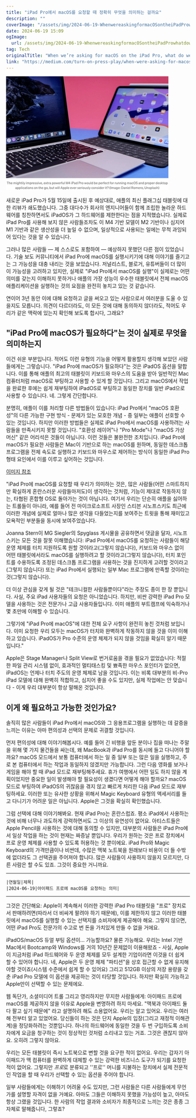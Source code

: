 ```yaml
---
title: "iPad Pro에서 macOS를 요청할 때 정확히 무엇을 의미하는 걸까요"
description: ""
coverImage: "/assets/img/2024-06-19-WhenwereaskingformacOSontheiPadProwhatdowereallymean_0.png"
date: 2024-06-19 15:09
ogImage: 
  url: /assets/img/2024-06-19-WhenwereaskingformacOSontheiPadProwhatdowereallymean_0.png
tag: Tech
originalTitle: "When we’re asking for macOS on the iPad Pro, what do we really mean?"
link: "https://medium.com/turn-on-press-play/when-were-asking-for-macos-on-the-ipad-pro-what-do-we-really-mean-7db5870216bd"
---
```



<img src="/assets/img/2024-06-19-WhenwereaskingformacOSontheiPadProwhatdowereallymean_0.png" />

새로운 iPad Pro가 5월 15일에 출시된 후 예상대로, 애플의 최신 플래그십 태블릿에 대한 리뷰가 쇄도했습니다. 그중 대다수가 회사의 엔지니어들이 함께 조립한 놀라운 하드웨어를 칭찬하면서도 iPadOS가 그 하드웨어를 제한한다는 점을 지적했습니다. 실제로 iPad Pro를 사용해 보지 않은 사람들조차도 이 M4 기반 모델이 M2 기반이나 심지어 M1 기반과 같은 생산성을 더 높일 수 없으며, 일상적으로 사용되는 일에는 무척 과잉되어 있다는 것을 알 수 있습니다.

그러나 많은 사람들 — 제 스스로도 포함하여 — 예상하지 못했던 다른 점이 있었습니다. 기술 보도 커뮤니티에서 iPad Pro에 macOS를 실행시키기에 대해 이야기를 즐기고는 그 가능성을 대충 내리는 것을 보았습니다. 저널리스트, 블로거, 유튜버들이 더 많이 이 가능성을 고려하고 있지만, 실제로 "iPad Pro에서 macOS를 실행"이 실제로는 어떤 의미를 갖는지 이해하지 못하거나 애플의 가장 성능이 우수한 태블릿에서 전체 macOS 애플리케이션을 실행하는 것의 요점을 완전히 놓치고 있는 것 같습니다.

연이어 3년 동안 이에 대해 요청하고 글을 써오고 있는 사람으로서 여러분을 도울 수 있을지도 모릅니다. 의견이 다르더라도, 이 모든 것에 대해 동의하지 않더라도, 적어도 우리가 같은 맥락에 있는지 확인해 보도록 합시다, 그래요?

<div class="content-ad"></div>

## "iPad Pro에 macOS가 필요하다"는 것이 실제로 무엇을 의미하는지

이건 쉬운 부분입니다. 적어도 이런 유형의 기능을 어떻게 활용할지 생각해 보았던 사람들에게는 그렇습니다. "iPad Pro에 macOS가 필요하다"는 것은 iPadOS 옵션을 말합니다. 이를 통해 애플의 최고의 태블릿이 키보드와 마우스의 도움을 받아 일반적인 Mac 컴퓨터처럼 macOS로 부팅하고 사용할 수 있게 할 것입니다. 그리고 macOS에서 작업을 완료한 후에는 쉽게 재부팅하여 iPadOS로 부팅하고 동일한 장치를 일반 iPad으로 사용할 수 있습니다. 네. 그렇게 간단합니다.

분명히, 애플이 이를 처리할 다른 방법들이 있습니다: iPad Pro에서 "macOS 호환성"의 다른 가능한 구현 방식 - 문제가 있는 모호한 개념 - 중 일부는 애플이 선호할 수 있는 것입니다. 하지만 이러한 방법들은 실제로 iPad Pro에서 macOS를 사용하려는 사람들을 만족시키지 못할 것입니다. "호환성 레이어"나 "Pro Mode"나 "macOS 가상 머신" 같은 어리석은 것들이 아닙니다. 이런 것들은 불완전한 조치입니다. iPad Pro에 macOS가 필요한 사람들은 Mac이 기반으로 하는 macOS를 원하며, 동일한 데스크톱 프로그램을 전체 속도로 실행하고 키보드와 마우스로 제어하는 방식이 동일한 iPad Pro 형태 요인에서 이를 이루고 싶어하는 것입니다.

[이미지 참조](/assets/img/2024-06-19-WhenwereaskingformacOSontheiPadProwhatdowereallymean_1.png)

<div class="content-ad"></div>

"iPad Pro에 macOS를 요청할 때 우리가 의미하는 것은, 많은 사람들(어떤 스마트하지만 확실하게 혼란스러운 사람들마저도)이 생각하는 것처럼, 기능이 제대로 작동하지 않는, 타협된 혼합형 OS로 돌아가는 것이 아닙니다. 여기서 우리는 단순히 애플을 싫어하는 트롤들이 아니라, 예를 들어 전 마이크로소프트 사장인 스티븐 시노프스키도 최근에 이러한 개념에 실제로 얼마나 많은 생각을 다들었는지를 보여주는 트윗을 통해 재미있고 모욕적인 부분들을 동시에 보여주었습니다.

Joanna Stern이 MG Siegler의 Spyglass 게시물을 공유하면서 댓글을 달자, 시노프스키는 모든 것을 잘못 이해했습니다: iPad Pro에서 macOS를 요청하는 사람들이 해당 운영 체제를 터치 지원하도록 원할 것이라고(그렇지 않습니다), 키보드와 마우스 없이 어떤 태블릿에서라도 macOS를 실행하려고 할 것이라고(그렇지 않습니다), 터치 포인트를 수용하도록 조정된 데스크톱 프로그램을 사용하는 것을 진지하게 고려할 것이라고(그렇지 않습니다) 또는 iPad Pro에서 실행되는 일부 Mac 프로그램에 만족할 것이라는 것(그렇지 않습니다).

더 이상 관심을 갖게 될 것은 "테크니컬한 사람들뿐이다"라는 주장도 종이 한 장 뿐입니다. 사실, 주요 iPad 사용자들의 요청은 아니었습니다. 하지만, 비싼 강력한 iPad Pro 모델을 사용하는 것은 전문가나 고급 사용자들입니다. 이미 애플의 부트캠프에 익숙하거나 몇 초만에 이해할 수 있습니다.

그렇기에 "iPad Pro에 macOS"에 대한 전체 요구 사항이 완전히 놓친 것처럼 보입니다. 이미 요청한 우리 모두는 macOS가 터치와 완벽하게 작동하지 않을 것을 이미 이해하고 있습니다. iPadOS가 Pro 수준의 운영 체제가 되지 않을 것임을 확실히 알기 때문입니다."

<div class="content-ad"></div>

Apple은 Stage Manager나 Split View로 번거로움을 겪을 필요가 없었습니다: 적절한 파일 관리 시스템 없이, 효과적인 멀티태스킹 및 뾰족한 마우스 포인터가 없으면, iPadOS는 언제나 터치 주도의 운영 체제로 남을 것입니다. 이는 비록 대부분의 비-Pro iPad 모델에 대해 완벽히 적합하고, 심지어 좋을 수도 있지만, 실제 작업에는 안 맞습니다 - 이게 우리 대부분이 항상 말해온 것입니다.

## 이게 왜 필요하고 가능한 것인가요?

솔직히 많은 사람들이 iPad Pro에서 macOS와 그 응용프로그램을 실행하는 데 갈증을 느끼는 이유는 아마 편의성과 선택의 문제로 귀결할 것입니다.

먼저 편의성에 대해 이야기해봅시다. 예를 들어 긴 비행을 앞둔 분이나 집을 떠나는 주말을 위해 몇 가지 물건들을 싸는데, 왜 MacBook과 iPad Pro를 동시에 들고 다니어야 할까요? macOS 모드에서 보통 컴퓨터에서 하는 일 중 일부 또는 많은 일을 실행하고, 주로 본 컴퓨터에서 하는 작업과 동일하지 않겠지만 가능합니다. 그런 다음 영화를 보거나 게임을 해야 할 때 iPad 모드로 재부팅해주세요. 휴가 여행에서 어떤 일도 하지 않을 계획이었지만 중요한 일이 발생해야 할 필요성이 생겼다면 어떻게 해야 할까요? macOS 모드로 부팅하여 iPadOS의 귀찮음을 겪지 않고 빠르게 처리한 다음 iPad 모드로 재부팅하세요. 이러한 또는 유사한 상황을 위해서 Magic Keyboard 유형의 액세서리를 들고 다니기가 어려운 일은 아닙니다. Apple은 그것을 확실히 확인했습니다.

<div class="content-ad"></div>

그럼 선택에 대해 이야기해봐요. 현재 iPad Pro는 혼란스럽죠. 평소 iPad에서 사용하는 것에 비해 너무나 과도하게 강력하면서도 그 이상의 유연성이 없어요. 아티스트들은 Apple Pencil을 사용하는 것에 대해 동의할 수 있지만, 대부분의 사람들은 iPad Pro에서 일상 작업을 하는 것이 현재는 짜증날 뿐입니다. 우리가 원하는 것은 프로 장치에서 프로 운영 체제를 사용할 수 있도록 허용하는 것 뿐이에요. iPad Pro와 Magic Keyboard의 가격만큼이나 비싼데, 수많은 맥북 노트북을 원래보다 비용이 더 들 수밖에 없더라도 그 선택권을 주어져야 합니다. 많은 사람들이 사용하지 않을지 모르지만, 다른 사람은 할 수도 있죠. 그것이 중요한 거니까요. 

---
```
|연월일|제목|
|2024-06-19|아이패드 프로에 macOS를 요청하는 의미|
```
---

그것은 간단해요: Apple이 계속해서 이러한 강력한 iPad Pro 태블릿을 "프로" 장치로서 판매하려면(따라서 더 비싸게 팔려야 하기 때문에), 이를 제한하지 않고 이러한 태블릿에서 macOS를 실행할 수 있는 선택지를 소비자에게 제공해야 해요. 그렇지 않으면, 어떤 iPad Pro도 전문가의 수고로 번 돈을 가치있게 만들 수 없을 거에요.

iPadOS/macOS 듀얼 부팅 옵션이... 가능할까요? 물론 가능해요. 우리는 Intel 기반 Mac에서 Bootcamp와 Windows를 거의 10년간 문제없이 이용해왔죠 - 사실, Apple이 지금처럼 iPad 하드웨어와 두 운영 체제를 모두 설계한 기업이라면 이것을 더 쉽게 할 수 있어야 합니다. 네, Apple은 두 운영 체제 "파티션"을 상호 접근할 수 없게 유지해야할 것이죠(시스템 수준에서 쉽게 할 수 있어요) 그리고 512GB 이상의 저장 용량을 갖춘 iPad Pro 모델에 이 옵션을 제공하는 것이 타당할 것입니다. 하지만 확실히 가능하고 Apple만이 선택할 수 있는 문제에요.

<div class="content-ad"></div>

웹 독단가, 소셜미디어 트롤 그리고 영리하지만 무지한 사람들에게: 아이패드 프로에 macOS를 제공하지 않을 이유로 Apple을 변명하려 하지 마세요. "맥북과 아이패드 둘 다 팔고 싶기 때문에" 라고 설명하려 해도 소용없어요. 우리는 알고 있어요. 우리는 여러 해 전부터 알고 있었어요. 당신들이 하는 것은 단지 Apple의 입장(그리고 재정적 이해관계)을 정당화하려는 것뿐입니다. 하나의 하드웨어에 동일한 것을 두 번 구입하도록 소비자에게 요금을 청구하는 것이 정상적인 것처럼 소리내고 있는 거죠. 그것은 괜찮지 않아요. 오히려 그렇지 않아요.

우리는 모든 태블릿이 즉시 노트북으로 변할 것을 요구한 적이 없어요. 우리는 갑자기 아이패드가 맥 컴퓨터를 완벽하게 대체할 수 있는 강력한 비즈니스 도구가 되기를 요청한 적이 없어요. 그렇지만 *프로*로 분류되고 ''프로'' 머니를 지불하는 장치에서 실제 전문적인 작업을 할 때 우리가 선택할 수 있는 옵션을 주어야 합니다.

일부 사람들에게는 이해하기 어려울 수도 있지만, 그런 사람들은 다른 사람들에게 무언가를 설명할 자격이 없을 거예요. 아마도 그들은 이해하지 못했을 가능성이 높고, 아마도 항상 그랬을 것입니다. 한 사람의 작업 결과와 소비자가 최종적으로 느끼는 것은 종종 그 자체로 말해줍니다, 그렇죠?